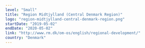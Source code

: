 ```yaml
---
level: "Small"
title: "Region Midtjylland (Central Denmark Region)"
logo: "region-midtjylland-central-denmark-region.png"
startDate: "2019-05-02"
endDate: "2020-05-02"
link: "http://www.rm.dk/om-os/english/regional-development/"
country: "Denmark"
---
```

